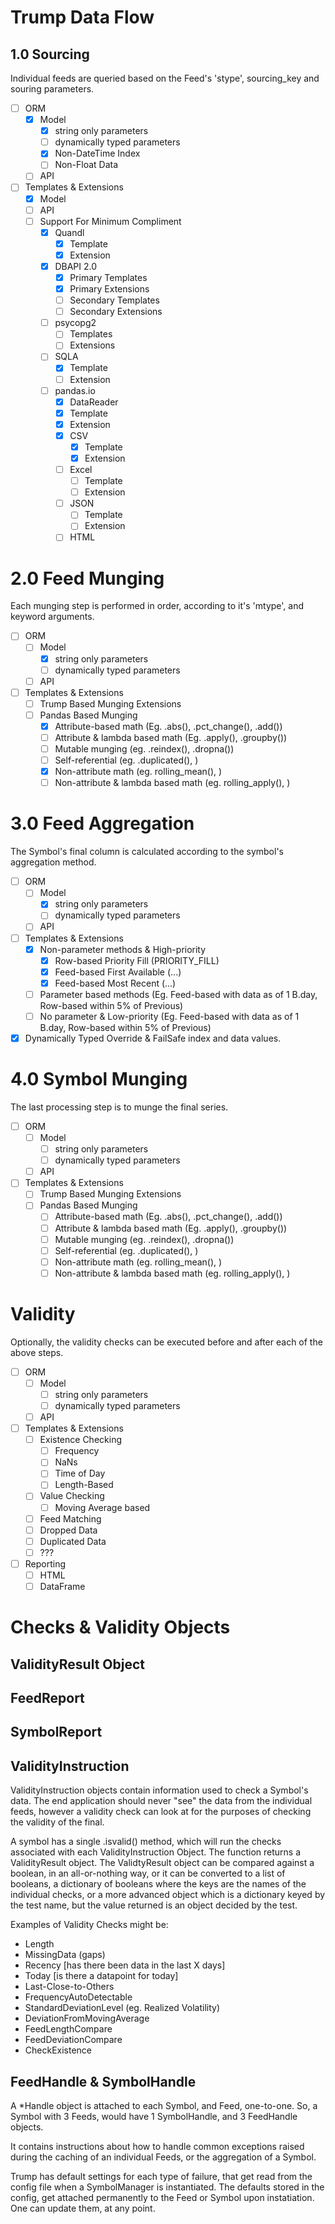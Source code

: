 # Trump Data Flow

## 1.0 Sourcing 

Individual feeds are queried based on the Feed's 'stype', sourcing_key and souring parameters.

- [ ] ORM
  - [x] Model
    - [x] string only parameters
    - [ ] dynamically typed parameters
    - [X] Non-DateTime Index
    - [ ] Non-Float Data
  - [ ] API
- [ ] Templates & Extensions
  - [x] Model
  - [ ] API
  - [ ] Support For Minimum Compliment
    - [x] Quandl
      - [x] Template
      - [x] Extension
    - [x] DBAPI 2.0
      - [x] Primary Templates
      - [x] Primary Extensions
      - [ ] Secondary Templates
      - [ ] Secondary Extensions
    - [ ] psycopg2
      - [ ] Templates
      - [ ] Extensions
    - [ ] SQLA
      - [x] Template
      - [ ] Extension
    - [ ] pandas.io
       - [X] DataReader
        - [X] Template
        - [X] Extension     
      - [X] CSV
        - [X] Template
        - [X] Extension
      - [ ] Excel
        - [ ] Template
        - [ ] Extension
      - [ ] JSON
        - [ ] Template
        - [ ] Extension
      - [ ] HTML

# 2.0 Feed Munging

Each munging step is performed in order, according to it's 'mtype', and keyword arguments.

- [ ] ORM
  - [ ] Model
    - [x] string only parameters
    - [ ] dynamically typed parameters
  - [ ] API
- [ ] Templates & Extensions
  - [ ] Trump Based Munging Extensions
  - [ ] Pandas Based Munging
    - [X] Attribute-based math (Eg. .abs(), .pct_change(), .add())
    - [ ] Attribute & lambda based math (Eg. .apply(), .groupby())
    - [ ] Mutable munging (eg. .reindex(), .dropna())
    - [ ] Self-referential (eg. .duplicated(), )
    - [X] Non-attribute math (eg. rolling_mean(), )
    - [ ] Non-attribute & lambda based math (eg. rolling_apply(), )

# 3.0 Feed Aggregation

The Symbol's final column is calculated according to the symbol's aggregation method.

- [ ] ORM
  - [ ] Model
    - [x] string only parameters
    - [ ] dynamically typed parameters
  - [ ] API
- [ ] Templates & Extensions
  - [X] Non-parameter methods & High-priority
    - [x] Row-based Priority Fill (PRIORITY_FILL)
    - [X] Feed-based First Available (...)
    - [X] Feed-based Most Recent (...)
  - [ ] Parameter based methods (Eg. Feed-based with data as of 1 B.day, Row-based within 5% of Previous)
  - [ ] No parameter & Low-priority (Eg. Feed-based with data as of 1 B.day, Row-based within 5% of Previous)
- [X] Dynamically Typed Override & FailSafe index and data values.

# 4.0 Symbol Munging

The last processing step is to munge the final series. 

- [ ] ORM
  - [ ] Model
    - [ ] string only parameters
    - [ ] dynamically typed parameters
  - [ ] API
- [ ] Templates & Extensions
  - [ ] Trump Based Munging Extensions
  - [ ] Pandas Based Munging
    - [ ] Attribute-based math (Eg. .abs(), .pct_change(), .add())
    - [ ] Attribute & lambda based math (Eg. .apply(), .groupby())
    - [ ] Mutable munging (eg. .reindex(), .dropna())
    - [ ] Self-referential (eg. .duplicated(), )
    - [ ] Non-attribute math (eg. rolling_mean(), )
    - [ ] Non-attribute & lambda based math (eg. rolling_apply(), )

# Validity

Optionally, the validity checks can be executed before and after each of the above steps.
- [ ] ORM
  - [ ] Model
    - [ ] string only parameters
    - [ ] dynamically typed parameters
  - [ ] API
- [ ] Templates & Extensions
  - [ ] Existence Checking
    - [ ] Frequency
    - [ ] NaNs
    - [ ] Time of Day
    - [ ] Length-Based
  - [ ] Value Checking
    - [ ] Moving Average based
  - [ ] Feed Matching
  - [ ] Dropped Data
  - [ ] Duplicated Data
  - [ ] ???
- [ ] Reporting
  - [ ] HTML
  - [ ] DataFrame

# Checks & Validity Objects

## ValidityResult Object

## FeedReport

## SymbolReport

## ValidityInstruction

ValidityInstruction objects contain information used to check a Symbol's data.  The end application
should never "see" the data from the individual feeds, however a validity check can look at for the purposes of checking the
validity of the final.

A symbol has a single .isvalid() method, which will run the checks associated with each ValidityInstruction Object.
The function returns a ValidityResult object.  The ValidtyResult object can be compared against a boolean, in an all-or-nothing way,
or it can be converted to a list of booleans, a dictionary of booleans where the keys are the names of the individual checks,
or a more advanced object which is a dictionary keyed by the test name, but the value returned is an object decided by the test.

Examples of Validity Checks might be:

- Length
- MissingData (gaps)
- Recency [has there been data in the last X days]
- Today [is there a datapoint for today]
- Last-Close-to-Others
- FrequencyAutoDetectable
- StandardDeviationLevel (eg. Realized Volatility)
- DeviationFromMovingAverage
- FeedLengthCompare
- FeedDeviationCompare
- CheckExistence

## FeedHandle & SymbolHandle

A *Handle object is attached to each Symbol, and Feed, one-to-one.  So, a Symbol with 3 Feeds, would have 1 SymbolHandle, and 3 FeedHandle objects.

It contains instructions about how to handle common exceptions raised during the caching of an individual Feeds, or the aggregation of a Symbol.

Trump has default settings for each type of failure, that get read from the config file when a SymbolManager is instantiated.
The defaults stored in the config, get attached permanently to the Feed or Symbol upon instatiation.  One can update them,
at any point.

